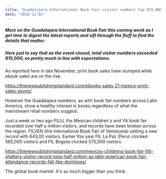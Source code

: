 ```yaml
---
title: "Guadalajara International Book Fair visitor numbers top 815,000. Mexico book fair attendance exceeds 1.3 million in past month"
date: "2018-12-02"
---
```


##### More on the Guadalajara International Book Fair this coming week as I get time to digest the latest reports and sift through the fluff to find the details that matter.

##### Here just to say that as the event closed, total visitor numbers exceeded 815,000, so pretty much in line with expectations.

As reported here in late November, print book sales have slumped while ebook sales are on the rise.

https://thenewpublishingstandard.com/ebooks-sales-21-mexico-print-sales-slump/

However the Guadalajara numbers, as with book fair numbers across Latin America, show a healthy interest in books.regardless of what the mainstream retail numbers suggest.

Just a week or two ago FILIJ, the Mexican children's and YA book fair recorded over half a million visitors, and records have been broken across the region. FILVEN (the International Book Fair of Venezuela) setting a new record with 643,00 visitors. Earlier this year FIL La Paz (Peru) clocked 565,000 visitors and FIL Bogota clocked 575,000 visitors.

https://thenewpublishingstandard.com/mexicos-childrens-book-fair-filij-shatters-visitor-record-tops-half-million-as-latin-american-book-fair-attendance-records-fall-like-dominoes/

The global book market. It's so much bigger than you think.
